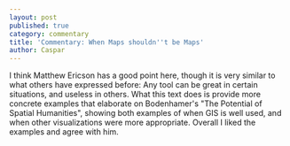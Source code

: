 ```yaml
---
layout: post
published: true
category: commentary
title: 'Commentary: When Maps shouldn''t be Maps'
author: Caspar
---
```

I think Matthew Ericson has a good point here, though it is very similar to what others have expressed before: Any tool can be great in certain situations, and useless in others. What this text does is provide more concrete examples that elaborate on Bodenhamer's "The Potential of Spatial Humanities", showing both examples of when GIS is well used, and when other visualizations were more appropriate. Overall I liked the examples and agree with him.